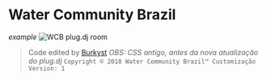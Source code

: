 # Water Community Brazil

*example*
![WCB plug.dj room](https://imgur.com/wSg5EUm.jpg)
> Code edited by [Burkyst](https://plug.dj/@/burkyst)
*OBS: CSS antigo, antes da nova atualização do plug.dj*
```Copyright © 2018 Water Community Brazil™ Customização Version: 1```
